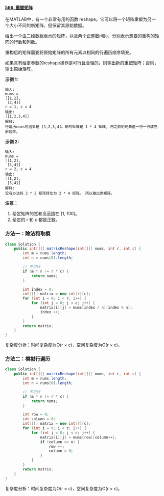 #### [566. 重塑矩阵](https://leetcode-cn.com/problems/reshape-the-matrix/)

在MATLAB中，有一个非常有用的函数 reshape，它可以将一个矩阵重塑为另一个大小不同的新矩阵，但保留其原始数据。

给出一个由二维数组表示的矩阵，以及两个正整数r和c，分别表示想要的重构的矩阵的行数和列数。

重构后的矩阵需要将原始矩阵的所有元素以相同的行遍历顺序填充。

如果具有给定参数的reshape操作是可行且合理的，则输出新的重塑矩阵；否则，输出原始矩阵。

**示例 1:**

```
输入: 
nums = 
[[1,2],
 [3,4]]
r = 1, c = 4
输出: 
[[1,2,3,4]]
解释:
行遍历nums的结果是 [1,2,3,4]。新的矩阵是 1 * 4 矩阵, 用之前的元素值一行一行填充新矩阵。
```

**示例 2:**

```
输入: 
nums = 
[[1,2],
 [3,4]]
r = 2, c = 4
输出: 
[[1,2],
 [3,4]]
解释:
没有办法将 2 * 2 矩阵转化为 2 * 4 矩阵。 所以输出原矩阵。
```

**注意：**

1. 给定矩阵的宽和高范围在 [1, 100]。
2. 给定的 r 和 c 都是正数。

### 方法一：除法和取模

```java
class Solution {
    public int[][] matrixReshape(int[][] nums, int r, int c) {
        int m = nums.length;
        int n = nums[0].length;

        // 不可行
        if (m * n != r * c) {
            return nums;
        }

        int index = 0;
        int[][] matrix = new int[r][c];
        for (int i = 0; i < r; i++) {
            for (int j = 0; j < c; j++) {
                matrix[i][j] = nums[index / n][index % n];
                index ++;
            }
        }
        return matrix;
    }
}
```

复杂度分析：时间复杂度为O(r × c)，空间复杂度为O(r × c)。

### 方法二：模拟行遍历

```java
class Solution {
    public int[][] matrixReshape(int[][] nums, int r, int c) {
        int m = nums.length;
        int n = nums[0].length;

        // 不可行
        if (m * n != r * c) {
            return nums;
        }

        int row = 0;
        int column = 0;
        int[][] matrix = new int[r][c];
        for (int i = 0; i < r; i++) {
            for (int j = 0; j < c; j++) {
                matrix[i][j] = nums[row][column++];
                if (column == n) {
                    row ++;
                    column = 0;
                }
            }
        }
        return matrix;
    }
}
```

复杂度分析：时间复杂度为O(r × c)，空间复杂度为O(r × c)。